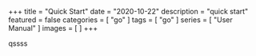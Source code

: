 +++
title = "Quick Start"
date = "2020-10-22"
description = "quick start"
featured = false
categories = [
  "go"
]
tags = [
  "go"
]
series = [
  "User Manual"
]
images = [
]
+++

qssss